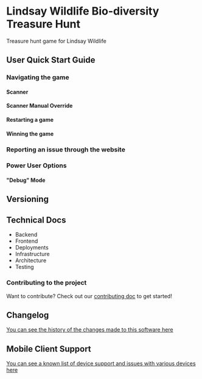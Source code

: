 # Lindsay Wildlife Bio-diversity Treasure Hunt

Treasure hunt game for Lindsay Wildlife

## User Quick Start Guide

### Navigating the game

#### Scanner

#### Scanner Manual Override

#### Restarting a game

#### Winning the game

### Reporting an issue through the website

### Power User Options

#### "Debug" Mode

## Versioning

## Technical Docs

* Backend
* Frontend
* Deployments
* Infrastructure
* Architecture
* Testing

### Contributing to the project

Want to contribute? Check out our [contributing doc](docs/CONTRIBUTING.md) to get started!

## Changelog

[You can see the history of the changes made to this software here](docs/CHANGELOG.md)

## Mobile Client Support

[You can see a known list of device support and issues with various devices here](docs/DEVICE_SUPPORT.md)